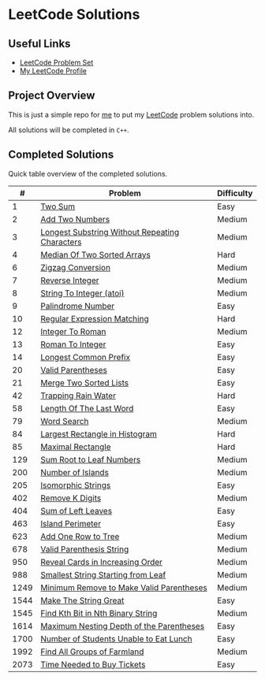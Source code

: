 # LeetCode Solutions

## Useful Links

- [LeetCode Problem Set](https://leetcode.com/problemset/)
- [My LeetCode Profile](https://leetcode.com/Jawdan)

## Project Overview

This is just a simple repo for [me](https://leetcode.com/Jawdan) to put my [LeetCode](https://leetcode.com/problemset/) problem solutions into.

All solutions will be completed in `C++`.

## Completed Solutions

Quick table overview of the completed solutions.

| #    | Problem                                                                                                         | Difficulty |
| ---- | --------------------------------------------------------------------------------------------------------------- | ---------- |
| 1    | [Two Sum](Solutions/0001.TwoSum.cpp)                                                                            | Easy       |
| 2    | [Add Two Numbers](Solutions/0002.AddTwoNumbers.cpp)                                                             | Medium     |
| 3    | [Longest Substring Without Repeating Characters](Solutions/0003.LongestSubstringWithoutRepeatingCharacters.cpp) | Medium     |
| 4    | [Median Of Two Sorted Arrays](Solutions/0004.MedianOfTwoSortedArrays.cpp)                                       | Hard       |
| 6    | [Zigzag Conversion](Solutions/0006.ZigzagConversion.cpp)                                                        | Medium     |
| 7    | [Reverse Integer](Solutions/0007.ReverseInteger.cpp)                                                            | Medium     |
| 8    | [String To Integer (atoi)](Solutions/0008.StringToIntegerAtoi.cpp)                                              | Medium     |
| 9    | [Palindrome Number](Solutions/0009.PalindromeNumber.cpp)                                                        | Easy       |
| 10   | [Regular Expression Matching](Solutions/0010.RegularExpressionMatching.cpp)                                     | Hard       |
| 12   | [Integer To Roman](Solutions/0012.IntegerToRoman.cpp)                                                           | Medium     |
| 13   | [Roman To Integer](Solutions/0013.RomanToInteger.cpp)                                                           | Easy       |
| 14   | [Longest Common Prefix](Solutions/0014.LongestCommonPrefix.cpp)                                                 | Easy       |
| 20   | [Valid Parentheses](Solutions/0020.ValidParentheses.cpp)                                                        | Easy       |
| 21   | [Merge Two Sorted Lists](Solutions/0021.MergeTwoSortedLists.cpp)                                                | Easy       |
| 42   | [Trapping Rain Water](Solutions/0042.TrappingRainWater.cpp)                                                     | Hard       |
| 58   | [Length Of The Last Word](Solutions/0058.LengthOfTheLastWord.cpp)                                               | Easy       |
| 79   | [Word Search](Solutions/0079.WordSearch.cpp)                                                                    | Medium     |
| 84   | [Largest Rectangle in Histogram](Solutions/0084.LargestRectangleInHistogram.cpp)                                | Hard       |
| 85   | [Maximal Rectangle](Solutions/0085.MaximalRectangle.cpp)                                                        | Hard       |
| 129  | [Sum Root to Leaf Numbers](Solutions/0129.SumRootToLeafNumbers.cpp)                                             | Medium     |
| 200  | [Number of Islands](Solutions/0200.NumberOfIslands.cpp)                                                         | Medium     |
| 205  | [Isomorphic Strings](Solutions/0205.IsomorphicStrings.cpp)                                                      | Easy       |
| 402  | [Remove K Digits](Solutions/0402.RemoveKDigits.cpp)                                                             | Medium     |
| 404  | [Sum of Left Leaves](Solutions/0404.SumOfLeftLeaves.cpp)                                                        | Easy       |
| 463  | [Island Perimeter](Solutions/0463.IslandPerimeter.cpp)                                                          | Easy       |
| 623  | [Add One Row to Tree](Solutions/0623.AddOneRowToTree.cpp)                                                       | Medium     |
| 678  | [Valid Parenthesis String](Solutions/0678.ValidParenthesisString.cpp)                                           | Medium     |
| 950  | [Reveal Cards in Increasing Order](Solutions/0950.RevealCardsInIncreasingOrder.cpp)                             | Medium     |
| 988  | [Smallest String Starting from Leaf](Solutions/0988.SmallestStringStartingFromLeaf.cpp)                         | Medium     |
| 1249 | [Minimum Remove to Make Valid Parentheses](Solutions/1249.MinimumRemoveToMakeValidParentheses.cpp)              | Medium     |
| 1544 | [Make The String Great](Solutions/1544.MakeTheStringGreat.cpp)                                                  | Easy       |
| 1545 | [Find Kth Bit in Nth Binary String](Solutions/1545.FindKthBitInNthBinaryString.cpp)                             | Medium     |
| 1614 | [Maximum Nesting Depth of the Parentheses](Solutions/1614.MaximumNestingDepthOfTheParentheses.cpp)              | Easy       |
| 1700 | [Number of Students Unable to Eat Lunch](Solutions/1700.NumberOfStudentsUnableToEatLunch.cpp)                   | Easy       |
| 1992 | [Find All Groups of Farmland](Solutions/1992.FindAllGroupsOfFarmland.cpp)                                       | Medium     |
| 2073 | [Time Needed to Buy Tickets](Solutions/2073.TimeNeededToBuyTickets.cpp)                                         | Easy       |